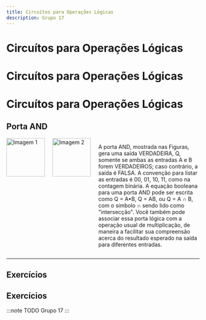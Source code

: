 ```yaml
---
title: Circuítos para Operações Lógicas
description: Grupo 17
---
```


# Circuítos para Operações Lógicas

# Circuítos para Operações Lógicas
# Circuítos para Operações Lógicas

## Porta AND

<div style="display: flex; align-items: flex-start;">
    <div style="margin-right: 20px;">
        <img width="100" height="100" src="https://picsum.photos/100/100?random=1" alt="Imagem 1">
    </div>
    <div style="margin-right: 20px;">
        <img width="100" height="100" src="https://picsum.photos/100/100?random=2" alt="Imagem 2">
    </div>
    <div>
        <p style="max-width: 500px;">A porta AND, mostrada nas Figuras, gera uma saída VERDADEIRA, Q, somente se ambas as entradas A e B forem VERDADEIROS; caso contrário, a saída é FALSA. A convenção para listar as entradas é 00, 01, 10, 11, como na contagem binária. A equação booleana para uma porta AND pode ser escrita como Q = A•B, Q = AB, ou Q = A ∩ B, com o símbolo ∩ sendo lido como "intersecção". Você também pode associar essa porta lógica com a operação usual de multiplicação, de maneira a facilitar sua compreensão acerca do resultado esperado na saída para diferentes entradas.</p>
    </div>
</div>

---

## Exercícios

## Exercícios




:::note TODO
Grupo 17
:::
